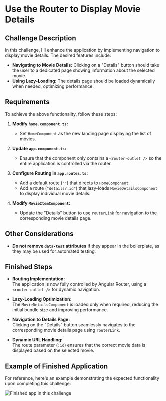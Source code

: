# Use the Router to Display Movie Details

## Challenge Description

In this challenge, I'll enhance the application by implementing navigation to display movie details. The desired features include:

- **Navigating to Movie Details:** Clicking on a "Details" button should take the user to a dedicated page showing information about the selected movie.
- **Using Lazy-Loading:** The details page should be loaded dynamically when needed, optimizing performance.

## Requirements

To achieve the above functionality, follow these steps:

1. **Modify `home.component.ts`:**
   - Set `HomeComponent` as the new landing page displaying the list of movies.

2. **Update `app.component.ts`:**
   - Ensure that the component only contains a `<router-outlet />` so the entire application is controlled via the router.

3. **Configure Routing in `app.routes.ts`:**
   - Add a default route (`""`) that directs to `HomeComponent`.
   - Add a route (`"details/:id"`) that lazy-loads `MovieDetailsComponent` to display individual movie details.

4. **Modify `MovieItemComponent`:**
   - Update the "Details" button to use `routerLink` for navigation to the corresponding movie details page.

## Other Considerations

- **Do not remove `data-test` attributes** if they appear in the boilerplate, as they may be used for automated testing.

## Finished Steps

- **Routing Implementation:**  
  The application is now fully controlled by Angular Router, using a `<router-outlet />` for dynamic navigation.

- **Lazy-Loading Optimization:**  
  The `MovieDetailsComponent` is loaded only when required, reducing the initial bundle size and improving performance.

- **Navigation to Details Page:**  
  Clicking on the "Details" button seamlessly navigates to the corresponding movie details page using `routerLink`.

- **Dynamic URL Handling:**  
  The route parameter (`:id`) ensures that the correct movie data is displayed based on the selected movie.

## Example of Finished Application

For reference, here's an example demonstrating the expected functionality upon completing this challenge:

![Finished app in this challenge](https://images.certificates.dev/chapter61-screenshot.gif)
